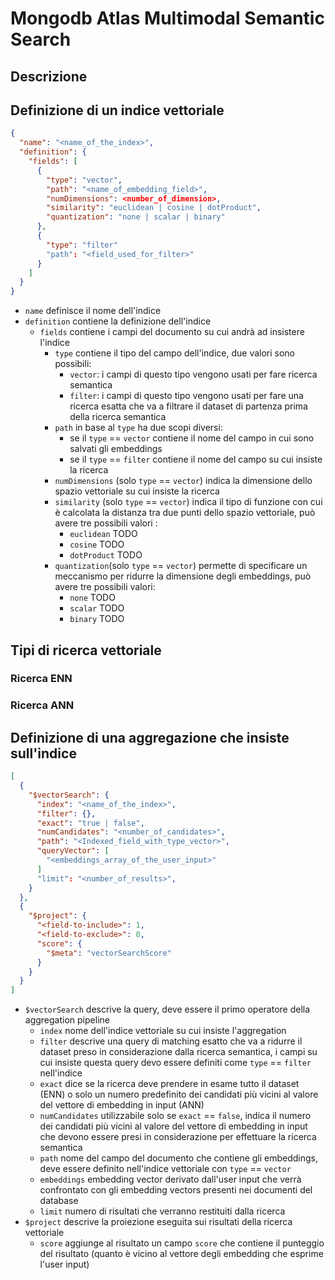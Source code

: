 # Mongodb Atlas Multimodal Semantic Search

## Descrizione

## Definizione di un indice vettoriale

```json
{
  "name": "<name_of_the_index>",
  "definition": {
    "fields": [
      {
        "type": "vector",
        "path": "<name_of_embedding_field>",
        "numDimensions": <number_of_dimension>,
        "similarity": "euclidean | cosine | dotProduct",
        "quantization": "none | scalar | binary"
      },
      {
        "type": "filter"
        "path": "<field_used_for_filter>"
      }
    ]
  }
}

```
- `name` definisce il nome dell'indice
- `definition` contiene la definizione dell'indice
  - `fields` contiene i campi del documento su cui andrà ad insistere l'indice
    - `type` contiene il tipo del campo dell'indice, due valori sono possibili:
      - `vector`: i campi di questo tipo vengono usati per fare ricerca semantica
      - `filter`: i campi di questo tipo vengono usati per fare una ricerca esatta che va a filtrare il dataset di partenza prima della ricerca semantica
    - `path` in base al `type` ha due scopi diversi:
      - se il `type` == `vector` contiene il nome del campo in cui sono salvati gli embeddings
      - se il `type` == `filter` contiene il nome del campo su cui insiste la ricerca
    - `numDimensions` (solo `type` == `vector`) indica la dimensione dello spazio vettoriale su cui insiste la ricerca
    - `similarity` (solo `type` == `vector`) indica il tipo di funzione con cui è calcolata la distanza tra due punti dello spazio vettoriale, può avere tre possibili valori :
      - `euclidean` TODO
      - `cosine` TODO
      - `dotProduct` TODO
    - `quantization`(solo `type` == `vector`) permette di specificare un meccanismo per ridurre la dimensione degli embeddings, può avere tre possibili valori:
      - `none` TODO
      - `scalar` TODO
      - `binary` TODO

## Tipi di ricerca vettoriale

### Ricerca ENN

### Ricerca ANN

## Definizione di una aggregazione che insiste sull'indice

```json
[
  {
    "$vectorSearch": {
      "index": "<name_of_the_index>",
      "filter": {},
      "exact": "true | false",
      "numCandidates": "<number_of_candidates>",
      "path": "<Indexed_field_with_type_vector>",
      "queryVector": [
        "<embeddings_array_of_the_user_input>"
      ]
      "limit": "<number_of_results>",
    }
  },
  {
    "$project": {
      "<field-to-include>": 1,
      "<field-to-exclude>": 0,
      "score": {
        "$meta": "vectorSearchScore"
      }
    }
  }
]
```

- `$vectorSearch` descrive la query, deve essere il primo operatore della aggregation pipeline
  - `index` nome dell'indice vettoriale su cui insiste l'aggregation
  - `filter` descrive una query di matching esatto che va a ridurre il dataset preso in considerazione dalla ricerca semantica, i campi su cui insiste questa query devo essere definiti come `type` == `filter` nell'indice
  - `exact` dice se la ricerca deve prendere in esame tutto il dataset (ENN) o solo un numero predefinito dei candidati più vicini al valore del vettore di embedding in input (ANN)
  - `numCandidates` utilizzabile solo se `exact` == `false`, indica il numero dei candidati più vicini al valore del vettore di embedding in input che devono essere presi in considerazione per effettuare la ricerca semantica
  - `path` nome del campo del documento che contiene gli embeddings, deve essere definito nell'indice vettoriale con `type` == `vector`
  - `embeddings` embedding vector derivato dall'user input che verrà confrontato con gli embedding vectors presenti nei documenti del database
  - `limit` numero di risultati che verranno restituiti dalla ricerca
- `$project` descrive la proiezione eseguita sui risultati della ricerca vettoriale
  - `score` aggiunge al risultato un campo `score` che contiene il punteggio del risultato (quanto è vicino al vettore degli embedding che esprime l'user input)
